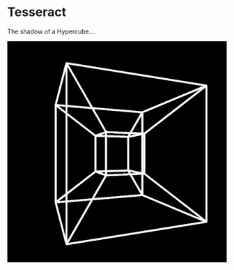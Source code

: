 # Tesseract
The shadow of a Hypercube....

![alt text](https://github.com/johnnyawesome/Tesseract/blob/master/Tesseract.jpg)
